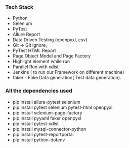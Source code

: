 ### Tech Stack
- Python
- Selenium
- PyTest
- Allure Report
- Data Driven Testing (openpyxl, csv) 
- Git  -> Git ignore, 
- PyTest HTML Report
- Page Object Model and Page Factory 
- Highlight element while run
- Parallel Run with xdist
- Jenkins ( to run our Framework on different machine)
- faker - Fake Data generation( Test data generation).


### All the dependencies used
- pip install allure-pytest selenium
- pip install pytest selenium pytest-html openpyxl
- pip install selenium-page-factory
- pip install pyyaml faker openpyxl
- pip install pytest-xdist
- pip install mysql-connector-python
- pip install pytest-reportportal
- pip install python-dotenv
